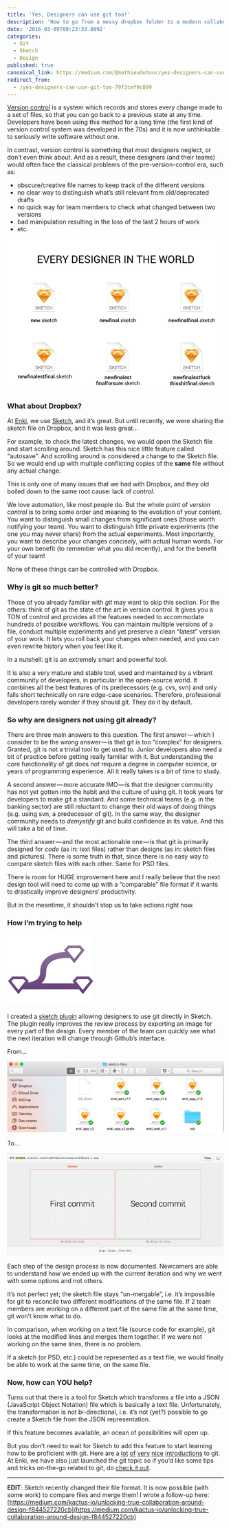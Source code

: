 ```yaml
---
title: 'Yes, Designers can use git too!'
description: 'How to go from a messy dropbox folder to a modern collaborative workflow using git'
date: '2016-03-09T09:23:33.809Z'
categories:
  - Git
  - Sketch
  - Design
published: true
canonical_link: https://medium.com/@mathieudutour/yes-designers-can-use-git-too-79f3cef9c899
redirect_from:
  - /yes-designers-can-use-git-too-79f3cef9c899
---
```


[Version control](https://git-scm.com/book/en/v2/Getting-Started-About-Version-Control) is a system which records and stores every change made to a set of files, so that you can go back to a previous state at any time. Developers have been using this method for a long time (the first kind of version control system was developed in the 70s) and it is now unthinkable to seriously write software without one.

In contrast, version control is something that most designers neglect, or don’t even think about. And as a result, these designers (and their teams) would often face the classical problems of the pre-version-control era, such as:

- obscure/creative file names to keep track of the different versions
- no clear way to distinguish what’s still relevant from old/deprecated drafts
- no quick way for team members to check what changed between two versions
- bad manipulation resulting in the loss of the last 2 hours of work
- etc.

![](./asset-1.png)

### What about Dropbox?

At [Enki](https://enki.com/), we use [Sketch](http://sketchapp.com/), and it’s great. But until recently, we were sharing the sketch file on Dropbox, and it was less great…

For example, to check the latest changes, we would open the Sketch file and start scrolling around. Sketch has this nice little feature called “autosave”. And scrolling around is considered a change to the Sketch file. So we would end up with multiple conflicting copies of the **same** file without any actual change.

This is only one of many issues that we had with Dropbox, and they old boiled down to the same root cause: lack of _control_.

We love automation, like most people do. But the whole point of _version control_ is to bring some order and meaning to the evolution of your content. You want to distinguish small changes from significant ones (those worth notifying your team). You want to distinguish little private experiments (the one you may never share) from the actual experiments. Most importantly, you want to describe your changes _concisely_, with actual human words. For your own benefit (to remember what you did recently), and for the benefit of your team!

None of these things can be controlled with Dropbox.

### Why is git so much better?

Those of you already familiar with _git_ may want to skip this section. For the others: think of git as the state of the art in version control. It gives you a TON of control and provides all the features needed to accommodate hundreds of possible workflows. You can maintain multiple versions of a file, conduct multiple experiments and yet preserve a clean “latest” version of your work. It lets you roll back your changes when needed, and you can even rewrite history when you feel like it.

In a nutshell: git is an extremely smart and powerful tool.

It is also a very mature and stable tool, used and maintained by a vibrant community of developers, in particular in the open-source world. It combines all the best features of its predecessors (e.g. cvs, svn) and only falls short technically on rare edge-case scenarios. Therefore, professional developers rarely wonder if they should git. They do it by default.

### So why are designers not using git already?

There are three main answers to this question. The first answer — which I consider to be the _wrong_ answer — is that git is too “complex” for designers. Granted, git is not a trivial tool to get used to. Junior developers also need a bit of practice before getting really familiar with it. But understanding the core functionality of git does _not_ require a degree in computer science, or years of programming experience. All it really takes is a bit of time to study.

A second answer — more accurate IMO — is that the designer community has not yet gotten into the habit and the culture of using git. It took years for developers to make git a standard. And some technical teams (e.g. in the banking sector) are still reluctant to change their old ways of doing things (e.g. using svn, a predecessor of git). In the same way, the designer community needs to _demystify_ git and build confidence in its value. And this will take a bit of time.

The third answer — and the most actionable one — is that git is primarily designed for _code_ (as in: text files) rather than designs (as in: sketch files and pictures). There is some truth in that, since there is no easy way to compare sketch files with each other. Same for PSD files.

There is room for HUGE improvement here and I really believe that the next design tool will need to come up with a “comparable” file format if it wants to drastically improve designers’ productivity.

But in the meantime, it shouldn’t stop us to take actions right now.

### How I’m trying to help

![Logo credit: Miloš Milikić](./asset-2.png)

I created a [sketch plugin](https://github.com/mathieudutour/git-sketch-plugin) allowing designers to use git directly in Sketch. The plugin really improves the review process by exporting an image for every part of the design. Every member of the team can quickly see what the next iteration will change through Github’s interface.

From…

![](./asset-3.png)

To…

![](./asset-4.png)

Each step of the design process is now documented. Newcomers are able to understand how we ended up with the current iteration and why we went with some options and not others.

It’s not perfect yet; the sketch file stays “un-mergable”, i.e. it’s impossible for git to reconcile two different modifications of the same file. If 2 team members are working on a different part of the same file at the same time, git won’t know what to do.

In comparison, when working on a text file (source code for example), git looks at the modified lines and merges them together. If we were not working on the same lines, there is no problem.

If a sketch (or PSD, etc.) could be represented as a text file, we would finally be able to work at the same time, on the same file.

### Now, how can YOU help?

Turns out that there is a tool for Sketch which transforms a file into a JSON (JavaScript Object Notation) file which is basically a text file. Unfortunately, the transformation is not bi-directional, i.e. it’s not (yet?) possible to go create a Sketch file from the JSON representation.

If this feature becomes available, an ocean of possibilities will open up.

But you don’t need to wait for Sketch to add this feature to start learning how to be proficient with git. Here are a [lot](http://doc.gitlab.com/ee/workflow/gitlab_flow.html) [of](https://try.github.io/levels/1/challenges/1) [very](https://git-scm.com/book/en/v2/Getting-Started-Git-Basics) [nice](http://www.vogella.com/tutorials/Git/article.html) [introductions](http://rogerdudler.github.io/git-guide/) to git. At Enki, we have also just launched the git topic so if you’d like some tips and tricks on-the-go related to git, do [check it out](https://enki.com).

---

**EDIT**: Sketch recently changed their file format. It is now possible (with some work) to compare files and merge them! I wrote a follow-up here: [https://medium.com/kactus-io/unlocking-true-collaboration-around-design-f844527220cb](https://medium.com/kactus-io/unlocking-true-collaboration-around-design-f844527220cb)
